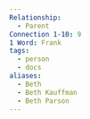 ```yaml
---
Relationship:
  - Parent
Connection 1-10: 9
1 Word: Frank
tags:
  - person
  - docs
aliases:
  - Beth
  - Beth Kauffman
  - Beth Parson
---
```

